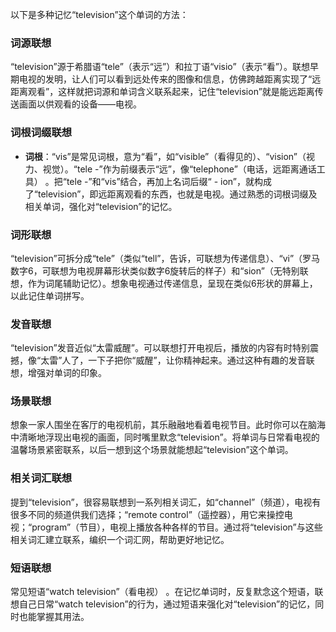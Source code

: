 以下是多种记忆“television”这个单词的方法：

### 词源联想
“television”源于希腊语“tele”（表示“远”）和拉丁语“visio”（表示“看”）。联想早期电视的发明，让人们可以看到远处传来的图像和信息，仿佛跨越距离实现了“远距离观看”，这样就把词源和单词含义联系起来，记住“television”就是能远距离传送画面以供观看的设备——电视。

### 词根词缀联想
 - **词根**：“vis”是常见词根，意为“看”，如“visible”（看得见的）、“vision”（视力、视觉）。“tele -”作为前缀表示“远”，像“telephone”（电话，远距离通话工具） 。把“tele -”和“vis”结合，再加上名词后缀“ - ion”，就构成了“television”，即远距离观看的东西，也就是电视。通过熟悉的词根词缀及相关单词，强化对“television”的记忆。

### 词形联想
“television”可拆分成“tele”（类似“tell”，告诉，可联想为传递信息）、“vi”（罗马数字6，可联想为电视屏幕形状类似数字6旋转后的样子）和“sion”（无特别联想，作为词尾辅助记忆）。想象电视通过传递信息，呈现在类似6形状的屏幕上，以此记住单词拼写。

### 发音联想
“television”发音近似“太雷威醒”。可以联想打开电视后，播放的内容有时特别震撼，像“太雷”人了，一下子把你“威醒”，让你精神起来。通过这种有趣的发音联想，增强对单词的印象。

### 场景联想
想象一家人围坐在客厅的电视机前，其乐融融地看着电视节目。此时你可以在脑海中清晰地浮现出电视的画面，同时嘴里默念“television”。将单词与日常看电视的温馨场景紧密联系，以后一想到这个场景就能想起“television”这个单词。

### 相关词汇联想
提到“television”，很容易联想到一系列相关词汇，如“channel”（频道），电视有很多不同的频道供我们选择；“remote control”（遥控器），用它来操控电视；“program”（节目），电视上播放各种各样的节目。通过将“television”与这些相关词汇建立联系，编织一个词汇网，帮助更好地记忆。

### 短语联想
常见短语“watch television”（看电视） 。在记忆单词时，反复默念这个短语，联想自己日常“watch television”的行为，通过短语来强化对“television”的记忆，同时也能掌握其用法。 